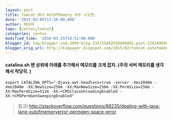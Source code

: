 ```yaml
---
layout: post
title: tomcat 에서 OutOfMemory 자주 나오면.
date: '2015-02-05T17:10:00.000'
author: 페이퍼
tags: [centos,tomcat]
categories: centos
modified_time: '2016-03-25T14:52:00.000'
blogger_id: tag:blogger.com,1999:blog-335715462918866001.post-1282899466440249794
blogger_orig_url: http://kimpaper.blogspot.com/2015/02/tomcat-outofmemory.html
---
```


#### catalina.sh 맨 상위에 아래를 추가해서 메모리를 크게 잡자. (주의 서버 메모리를 생각해서 적당히. )
```
export CATALINA_OPTS="-Djava.awt.headless=true -server -Xms2048m -Xmx2048m -XX:NewSize=256m -XX:MaxNewSize=256m -XX:PermSize=256m -XX:MaxPermSize=512m -XX:+CMSClassUnloadingEnabled -XX:+CMSPermGenSweepingEnabled"
```


> 참고) http://stackoverflow.com/questions/88235/dealing-with-java-lang-outofmemoryerror-permgen-space-error

